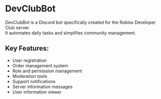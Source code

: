 # DevClubBot

DevClubBot is a Discord bot specifically created for the Roblox Developer Club server.  
It automates daily tasks and simplifies community management.

## Key Features:

- User registration
- Order management system
- Role and permission management
- Moderation tools
- Support notifications
- Server information messages
- User information viewer
